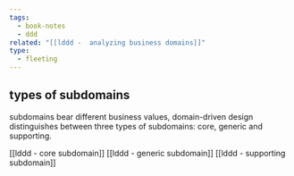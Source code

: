 ```yaml
---
tags:
  - book-notes
  - ddd
related: "[[lddd -  analyzing business domains]]"
type:
  - fleeting
---
```

## types of subdomains


subdomains bear different business values, domain-driven design distinguishes between three types of subdomains: core, generic and supporting. 

[[lddd - core subdomain]]
[[lddd - generic subdomain]]
[[lddd - supporting subdomain]]
